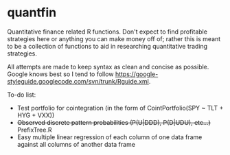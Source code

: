 quantfin
========

Quantitative finance related R functions. Don't expect to find profitable strategies here or anything you can make money off of; rather this is meant to be a collection of functions to aid in researching quantitative trading strategies.

All attempts are made to keep syntax as clean and concise as possible. Google knows best so I tend to follow https://google-styleguide.googlecode.com/svn/trunk/Rguide.xml.

To-do list:
  * Test portfolio for cointegration (in the form of CointPortfolio(SPY ~ TLT + HYG + VXX))
  * ~~Observed discrete pattern probabilities (P(U|DDD), P(D|UDU), etc...)~~ PrefixTree.R
  * Easy multiple linear regression of each column of one data frame against all columns of another data frame
